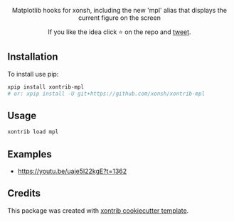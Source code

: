 <p align="center">
Matplotlib hooks for xonsh, including the new 'mpl' alias that displays the current figure on the screen
</p>

<p align="center">  
If you like the idea click ⭐ on the repo and <a href="https://twitter.com/intent/tweet?text=Nice%20xontrib%20for%20the%20xonsh%20shell!&url=https://github.com/xonsh/xontrib-mpl" target="_blank">tweet</a>.
</p>


## Installation

To install use pip:

```bash
xpip install xontrib-mpl
# or: xpip install -U git+https://github.com/xonsh/xontrib-mpl
```

## Usage

```bash
xontrib load mpl
```

## Examples

* https://youtu.be/uaje5I22kgE?t=1362

## Credits

This package was created with [xontrib cookiecutter template](https://github.com/xonsh/xontrib-cookiecutter).
